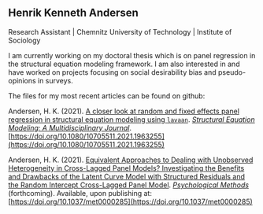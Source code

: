 Henrik Kenneth Andersen 
--- 
Research Assistant | Chemnitz University of Technology | Institute of Sociology

I am currently working on my doctoral thesis which is on panel regression in the structural equation modeling framework. I am also interested in and have worked on projects focusing on social desirability bias and pseudo-opinions in surveys.  

The files for my most recent articles can be found on github:

Andersen, H. K. (2021). [A closer look at random and fixed effects panel regression in structural equation modeling using `lavaan`](https://github.com/henrik-andersen/random-fixed-effects-sem). *[Structural Equation Modeling: A Multidisciplinary Journal](https://www.tandfonline.com/toc/hsem20/current?gclid=CjwKCAjwxo6IBhBKEiwAXSYBs3gSCunNSU6vQfWxS-11cVImfEaSQ8ten1AMm6zur6EWSyIch50hBRoCCAwQAvD_BwE)*. [https://doi.org/10.1080/10705511.2021.1963255](https://doi.org/10.1080/10705511.2021.1963255)

Andersen, H. K. (2021). [Equivalent Approaches to Dealing with Unobserved Heterogeneity in Cross-Lagged Panel Models? Investigating the Benefits and Drawbacks of the Latent Curve Model with Structured Residuals and the Random Intercept Cross-Lagged Panel Model](https://github.com/henrik-andersen/equivalent-approaches-clpm). *[Psychological Methods](https://www.apa.org/pubs/journals/met)* (forthcoming). Available, upon publishing at: [https://doi.org/10.1037/met0000285](https://doi.org/10.1037/met0000285) 

<!--
**henrik-andersen/henrik-andersen** is a ✨ _special_ ✨ repository because its `README.md` (this file) appears on your GitHub profile.

Here are some ideas to get you started:

- 🔭 I’m currently working on ...
- 🌱 I’m currently learning ...
- 👯 I’m looking to collaborate on ...
- 🤔 I’m looking for help with ...
- 💬 Ask me about ...
- 📫 How to reach me: ...
- 😄 Pronouns: ...
- ⚡ Fun fact: ...

<img src="https://github.com/henrik-andersen/henrik-andersen/blob/main/r-files/cite_plot.png" alt="xxx" width="500" height="400">

-->
